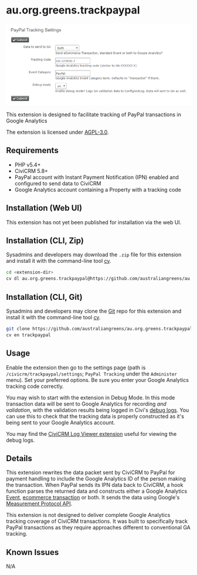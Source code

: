 # au.org.greens.trackpaypal

![Screenshot](/images/screenshot.png)

This extension is designed to facilitate tracking of PayPal transactions in Google Analytics

The extension is licensed under [AGPL-3.0](LICENSE.txt).

## Requirements

* PHP v5.4+
* CiviCRM 5.8+
* PayPal account with Instant Payment Notification (IPN) enabled and configured to send data to CiviCRM
* Google Analytics account containing a Property with a tracking code

## Installation (Web UI)

This extension has not yet been published for installation via the web UI.

## Installation (CLI, Zip)

Sysadmins and developers may download the `.zip` file for this extension and
install it with the command-line tool [cv](https://github.com/civicrm/cv).

```bash
cd <extension-dir>
cv dl au.org.greens.trackpaypal@https://github.com/australiangreens/au.org.greens.trackpaypal/archive/master.zip
```

## Installation (CLI, Git)

Sysadmins and developers may clone the [Git](https://en.wikipedia.org/wiki/Git) repo for this extension and
install it with the command-line tool [cv](https://github.com/civicrm/cv).

```bash
git clone https://github.com/australiangreens/au.org.greens.trackpaypal.git
cv en trackpaypal
```

## Usage

Enable the extension then go to the settings page (path is `/civicrm/trackpaypal/settings`; `PayPal Tracking` under the `Administer` menu). Set your preferred options. Be sure you enter your Google Analytics tracking code correctly.

You may wish to start with the extension in Debug Mode. In this mode transaction data will be sent to Google Analytics for recording _and validation_, with the validation results being logged in Civi's [debug logs](https://docs.civicrm.org/dev/en/latest/tools/debugging/#viewing-log-files). You can use this to check that the tracking data is properly constructed as it's being sent to your Google Analytics account.

You may find the [CiviCRM Log Viewer extension](https://civicrm.org/extensions/civicrm-log-viewer) useful for viewing the debug logs.

## Details

This extension rewrites the data packet sent by CiviCRM to PayPal for payment handling to include the Google Analytics ID of the person making the transaction. When PayPal sends its IPN data back to CiviCRM, a hook function parses the returned data and constructs either a Google Analytics [Event](https://developers.google.com/analytics/devguides/collection/analyticsjs/events), [ecommerce transaction](https://developers.google.com/analytics/devguides/collection/analyticsjs/ecommerce) or both. It sends the data using Google's [Measurement Protocol API](https://developers.google.com/analytics/devguides/collection/protocol/v1/).

This extension is not designed to deliver complete Google Analytics tracking coverage of CiviCRM transactions. It was built to specifically track PayPal transactions as they require approaches different to conventional GA tracking.

## Known Issues

N/A
